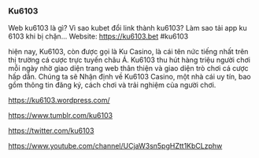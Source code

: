 ### Ku6103

Web ku6103 là gì? Vì sao kubet đổi link thành ku6103? Làm sao tải app ku 6103 khi bị chặn... Website: https://ku6103.bet
#ku6103

hiện nay, Ku6103, còn được gọi là Ku Casino, là cái tên nức tiếng nhất trên thị trường cá cược trực tuyến châu Á. Ku6103 thu hút hàng triệu người chơi mỗi ngày nhờ giao diện trang web thân thiện và giao diện trò chơi cá cược hấp dẫn. Chúng ta sẽ Nhận định về Ku6103 Casino, một nhà cái uy tín, bao gồm thông tin đăng ký, cách chơi và trải nghiệm của người chơi.

https://ku6103.wordpress.com/

https://www.tumblr.com/ku6103

https://twitter.com/ku6103

https://www.youtube.com/channel/UCjaW3sn5pgHZtt1KbCLzphw
